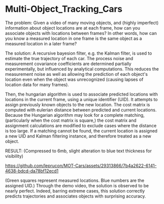 # Multi-Object_Tracking_Cars

The problem:
Given a video of many moving objects, and (highly imperfect) information about object locations are at each frame, how can you associate objects with locations between frames? In other words, how can you know a measured location in one frame is the same object as a measured location in a later frame? 

The solution:
A recursive bayesion filter, e.g. the Kalman filter, is used to estimate the true trajectory of each car. The process noise and measurement covariance coefficients are determined partially experimentally, but influenced by analytical computations. This reduces the measurement noise as well as allowing the prediction of each object's location even when the object was unrecognized (causing lapses of location data for many frames).

Then, the hungarian algorithm is used to associate predicted locations with locations in the current frame, using a unique identifier (UID). It attempts to assign previously known objects to the new location. The cost matrix is computed with eulerian distance between predicted and current locations. Because the Hungarian algorithm may look for a complete matching, (particularly when the cost matrix is square,) the cost matrix and assignment calculations are modified to exclude cases where the distance is too large. If a matching cannot be found, the current location is assigned a new UID and Kalman filtering instance, and therefore treated as a new object.



RESULT: (Compressed to 6mb, slight alteration to blue text thickness for visibility)

https://github.com/leprucon/MOT-Cars/assets/29313866/7b4a2622-6141-4638-bdcd-da78bf12ecd1



(Green squares represent measured locations. Blue numbers are the assigned UID.)
Through the demo video, the solution is observed to be nearly perfect. Indeed, barring extreme cases, this solution correctly predicts trajectories and associates objects with surprising accuracy.

